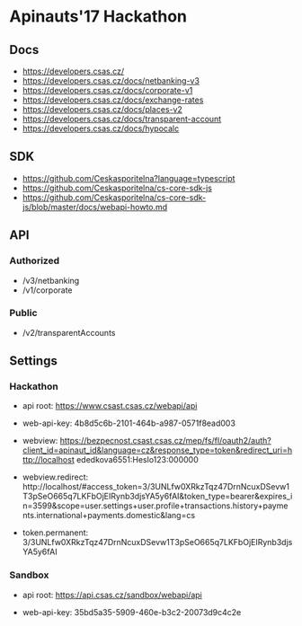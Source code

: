 # Apinauts'17 Hackathon

## Docs

- https://developers.csas.cz/
- https://developers.csas.cz/docs/netbanking-v3
- https://developers.csas.cz/docs/corporate-v1
- https://developers.csas.cz/docs/exchange-rates
- https://developers.csas.cz/docs/places-v2
- https://developers.csas.cz/docs/transparent-account
- https://developers.csas.cz/docs/hypocalc

## SDK

- https://github.com/Ceskasporitelna?language=typescript
- https://github.com/Ceskasporitelna/cs-core-sdk-js
- https://github.com/Ceskasporitelna/cs-core-sdk-js/blob/master/docs/webapi-howto.md

## API

### Authorized

- /v3/netbanking
- /v1/corporate

### Public

- /v2/transparentAccounts

## Settings

### Hackathon

- api root:
  https://www.csast.csas.cz/webapi/api

- web-api-key:
  4b8d5c6b-2101-464b-a987-0571f8ead003

- webview:
  https://bezpecnost.csast.csas.cz/mep/fs/fl/oauth2/auth?client_id=apinaut_id&language=cz&response_type=token&redirect_uri=http://localhost
  ededkova6551:Heslo123:000000

- webview.redirect:
  http://localhost/#access_token=3/3UNLfw0XRkzTqz47DrnNcuxDSevw1T3pSeO665q7LKFbOjEIRynb3djsYA5y6fAI&token_type=bearer&expires_in=3599&scope=user.settings+user.profile+transactions.history+payments.international+payments.domestic&lang=cs

- token.permanent:
  3/3UNLfw0XRkzTqz47DrnNcuxDSevw1T3pSeO665q7LKFbOjEIRynb3djsYA5y6fAI

### Sandbox

- api root:
  https://api.csas.cz/sandbox/webapi/api

- web-api-key:
  35bd5a35-5909-460e-b3c2-20073d9c4c2e

